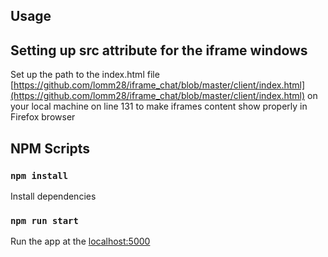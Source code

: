 ## Usage

## Setting up src attribute for the iframe windows

Set up the path to the index.html file [https://github.com/lomm28/iframe_chat/blob/master/client/index.html](https://github.com/lomm28/iframe_chat/blob/master/client/index.html) on your local machine on line 131 to make iframes content show properly in Firefox browser<br>

## NPM Scripts

### `npm install`

Install dependencies<br>

### `npm run start`

Run the app at the [localhost:5000](localhost:5000)<br>